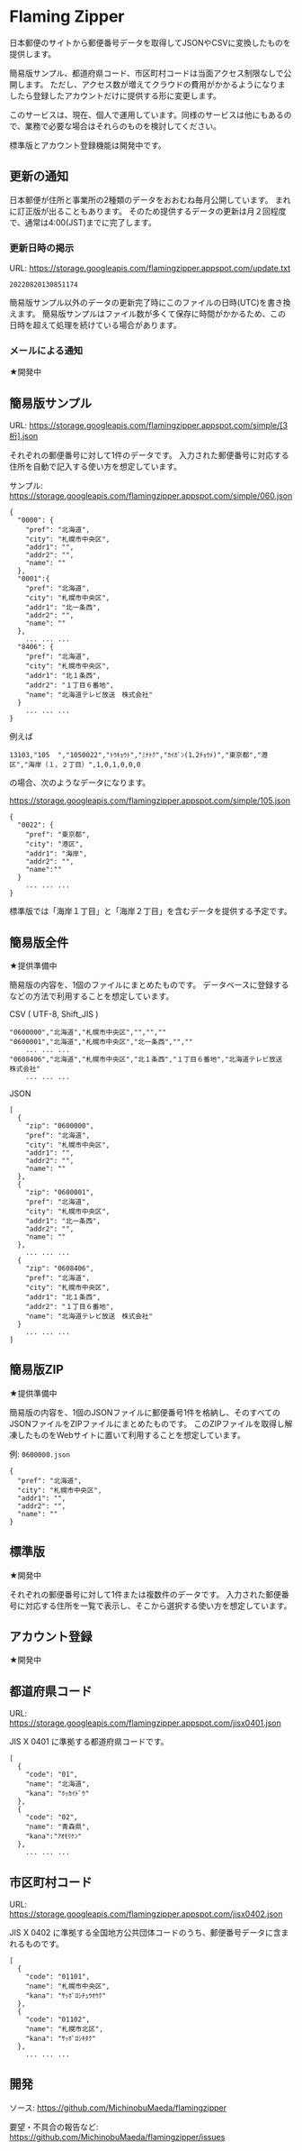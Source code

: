 # Flaming Zipper

日本郵便のサイトから郵便番号データを取得してJSONやCSVに変換したものを提供します。

簡易版サンプル、都道府県コード、市区町村コードは当面アクセス制限なしで公開します。
ただし、アクセス数が増えてクラウドの費用がかかるようになりましたら登録したアカウントだけに提供する形に変更します。

このサービスは、現在、個人で運用しています。同様のサービスは他にもあるので、業務で必要な場合はそれらのものを検討してください。

標準版とアカウント登録機能は開発中です。

## 更新の通知

日本郵便が住所と事業所の2種類のデータをおおむね毎月公開しています。
まれに訂正版が出ることもあります。
そのため提供するデータの更新は月２回程度で、通常は4:00(JST)までに完了します。

### 更新日時の掲示

URL: https://storage.googleapis.com/flamingzipper.appspot.com/update.txt

````
20220820130851174
````

簡易版サンプル以外のデータの更新完了時にこのファイルの日時(UTC)を書き換えます。
簡易版サンプルはファイル数が多くて保存に時間がかかるため、この日時を超えて処理を続けている場合があります。

### メールによる通知

★開発中

## 簡易版サンプル

URL: https://storage.googleapis.com/flamingzipper.appspot.com/simple/[3桁].json

それぞれの郵便番号に対して1件のデータです。
入力された郵便番号に対応する住所を自動で記入する使い方を想定しています。

サンプル: <https://storage.googleapis.com/flamingzipper.appspot.com/simple/060.json>

```
{
  "0000": {
    "pref": "北海道",
    "city": "札幌市中央区",
    "addr1": "",
    "addr2": "",
    "name": ""
  },
  "0001":{
    "pref": "北海道",
    "city": "札幌市中央区",
    "addr1": "北一条西",
    "addr2": "",
    "name": ""
  },
    ... ... ...
  "8406": {
    "pref": "北海道",
    "city": "札幌市中央区",
    "addr1": "北１条西",
    "addr2": "１丁目６番地",
    "name": "北海道テレビ放送　株式会社"
  }
    ... ... ...
}
```

例えば

```
13103,"105  ","1050022","ﾄｳｷｮｳﾄ","ﾐﾅﾄｸ","ｶｲｶﾞﾝ(1､2ﾁｮｳﾒ)","東京都","港区","海岸（１、２丁目）",1,0,1,0,0,0
```

の場合、次のようなデータになります。

<https://storage.googleapis.com/flamingzipper.appspot.com/simple/105.json>

```
{
  "0022": {
    "pref": "東京都",
    "city": "港区",
    "addr1": "海岸",
    "addr2": "",
    "name":""
  }
    ... ... ...
} 
```

標準版では「海岸１丁目」と「海岸２丁目」を含むデータを提供する予定です。

## 簡易版全件

★提供準備中

簡易版の内容を、1個のファイルにまとめたものです。
データベースに登録するなどの方法で利用することを想定しています。

CSV ( UTF-8, Shift_JIS )

```
"0600000","北海道","札幌市中央区","","",""
"0600001","北海道","札幌市中央区","北一条西","",""
    ... ... ...
"0608406","北海道","札幌市中央区","北１条西","１丁目６番地","北海道テレビ放送　株式会社"
    ... ... ...
```

JSON

```
[
  {
    "zip": "0600000",
    "pref": "北海道",
    "city": "札幌市中央区",
    "addr1": "",
    "addr2": "",
    "name": ""
  },
  {
    "zip": "0600001",
    "pref": "北海道",
    "city": "札幌市中央区",
    "addr1": "北一条西",
    "addr2": "",
    "name": ""
  },
    ... ... ...
  {
    "zip": "0608406",
    "pref": "北海道",
    "city": "札幌市中央区",
    "addr1": "北１条西",
    "addr2": "１丁目６番地",
    "name": "北海道テレビ放送　株式会社"
  }
    ... ... ...
]
```

## 簡易版ZIP

★提供準備中

簡易版の内容を、1個のJSONファイルに郵便番号1件を格納し、そのすべてのJSONファイルをZIPファイルにまとめたものです。
このZIPファイルを取得し解凍したものをWebサイトに置いて利用することを想定しています。

例: `0600000.json`

```
{
  "pref": "北海道",
  "city": "札幌市中央区",
  "addr1": "",
  "addr2": "",
  "name": ""
}
```

## 標準版

★開発中

それぞれの郵便番号に対して1件または複数件のデータです。
入力された郵便番号に対応する住所を一覧で表示し、そこから選択する使い方を想定しています。

## アカウント登録

★開発中

## 都道府県コード

URL: <https://storage.googleapis.com/flamingzipper.appspot.com/jisx0401.json>

JIS X 0401 に準拠する都道府県コードです。

```
[
  {
    "code": "01",
    "name": "北海道",
    "kana": "ﾎｯｶｲﾄﾞｳ"
  },
  {
    "code": "02",
    "name": "青森県",
    "kana":"ｱｵﾓﾘｹﾝ"
  },
    ... ... ...
```

## 市区町村コード

URL: <https://storage.googleapis.com/flamingzipper.appspot.com/jisx0402.json>

JIS X 0402 に準拠する全国地方公共団体コードのうち、郵便番号データに含まれるものです。

```
[
  {
    "code": "01101",
    "name": "札幌市中央区",
    "kana": "ｻｯﾎﾟﾛｼﾁｭｳｵｳｸ"
  },
  {
    "code": "01102",
    "name": "札幌市北区",
    "kana": "ｻｯﾎﾟﾛｼｷﾀｸ"
  },
    ... ... ...
```

## 開発

ソース: <https://github.com/MichinobuMaeda/flamingzipper>

要望・不具合の報告など: <https://github.com/MichinobuMaeda/flamingzipper/issues>
